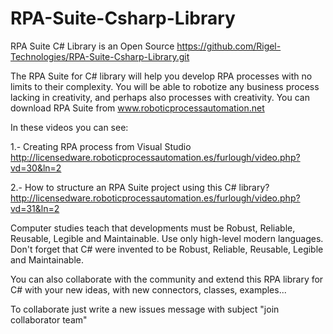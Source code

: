 # RPA-Suite-Csharp-Library
RPA Suite C# Library is an Open Source
https://github.com/Rigel-Technologies/RPA-Suite-Csharp-Library.git

The RPA Suite for C# library will help you develop RPA processes with no limits to their complexity. You will be able to robotize any business process lacking in creativity, and perhaps also processes with creativity. You can download RPA Suite from www.roboticprocessautomation.net

In these videos you can see:

  1.- Creating RPA process from Visual Studio
          http://licensedware.roboticprocessautomation.es/furlough/video.php?vd=30&ln=2

  2.- How to structure an RPA Suite project using this C# library?
          http://licensedware.roboticprocessautomation.es/furlough/video.php?vd=31&ln=2

Computer studies teach that developments must be Robust, Reliable, Reusable, Legible and Maintainable. Use only high-level modern languages. Don't forget that C# were invented to be Robust, Reliable, Reusable, Legible and Maintainable.

You can also collaborate with the community and extend this RPA library for C# with your new ideas, with new connectors, classes, examples...

To collaborate just write a new issues message with subject "join collaborator team"
